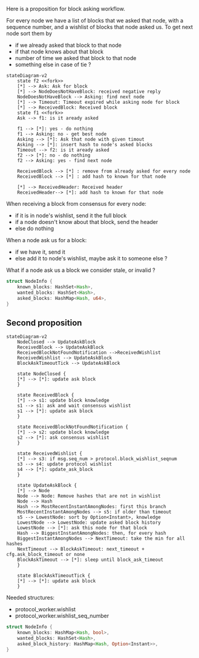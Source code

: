 Here is a proposition for block asking workflow.

For every node we have a list of blocks that we asked that node, with a sequence number,
and a wishlist of blocks that node asked us.
To get next node sort them by
* if we already asked that block to that node
* if that node knows about that block
* number of time we asked that block to that node
* something else in case of tie ?

```mermaid
stateDiagram-v2
    state f2 <<fork>>
    [*] --> Ask: Ask for block
    [*] --> NodeDoesNotHaveBlock: received negative reply
    NodeDoesNotHaveBlock --> Asking: find next node
    [*] --> Timeout: Timeout expired while asking node for block
    [*] --> ReceivedBlock: Received block
    state f1 <<fork>>
    Ask --> f1: is it aready asked

    f1 --> [*]: yes - do nothing
    f1 --> Asking: no - get best node
    Asking --> [*]: Ask that node with given timout
    Asking --> [*]: insert hash to node's asked blocks
    Timeout --> f2: is it aready asked
    f2 --> [*]: no - do nothing
    f2 --> Asking: yes - find next node

    ReceivedBlock --> [*] : remove from already asked for every node
    ReceivedBlock --> [*] : add hash to known for that node

    [*] --> ReceivedHeader: Received header
    ReceivedHeader--> [*]: add hash to known for that node
```

When receiving a block from consensus for every node:
* if it is in node's wishlist, send it the full block
* if a node doesn't know about that block, send the header
* else do nothing

When a node ask us for a block:
* if we have it, send it
* else add it to node's wishlist, maybe ask it to someone else ?

What if a node ask us a block we consider stale, or invalid ?

```rust
struct NodeInfo {
    known_blocks: HashSet<Hash>,
    wanted_blocks: HashSet<Hash>,
    asked_blocks: HashMap<Hash, u64>,
}
```

## Second proposition
```mermaid
stateDiagram-v2
    NodeClosed --> UpdateAskBlock
    ReceivedBlock --> UpdateAskBlock
    ReceivedBlockNotFoundNotification -->ReceivedWishlist
    ReceivedWishlist --> UpdateAskBlock
    BlockAskTimeoutTick --> UpdateAskBlock

    state NodeClosed {
    [*] --> [*]: update ask block
    }

    state ReceivedBlock {
    [*] --> s1: update block knowledge
    s1 --> s1: ask and wait consensus wishlist
    s1 --> [*]: update ask block
    }

    state ReceivedBlockNotFoundNotification {
    [*] --> s2: update block knowledge
    s2 --> [*]: ask consensus wishlist
    }

    state ReceivedWishlist {
    [*] --> s3: if msg.seq_num > protocol.block_wishlist_seqnum 
    s3 --> s4: update protocol wishlist
    s4 --> [*]: update_ask_block
    }

    state UpdateAskBlock {
    [*] --> Node
    Node --> Node: Remove hashes that are not in wishlist
    Node --> Hash
    Hash --> MostRecentInstantAmongNodes: first this branch
    MostRecentInstantAmongNodes --> s5: if older than timeout
    s5 --> LowestNode: sort by Option<Instant>, knowledge
    LowestNode --> LowestNode: update asked block history
    LowestNode --> [*]: ask this node for that block
    Hash --> BiggestInstantAmongNodes: then, for every hash
    BiggestInstantAmongNodes --> NextTimeout: take the min for all hashes
    NextTimeout --> BlockAskTimeout: next_timeout + cfg.ask_block_timeout or none
    BlockAskTimeout --> [*]: sleep until block_ask_timeout
    }

    state BlockAskTimeoutTick {
    [*] --> [*]: update ask block
    }
```

Needed structures:
* protocol_worker.wishlist
* protocol_worker.wishlist_seq_number

```rust
struct NodeInfo {
    known_blocks: HashMap<Hash, bool>,
    wanted_blocks: HashSet<Hash>,
    asked_block_history: HashMap<Hash, Option<Instant>>,
}
```